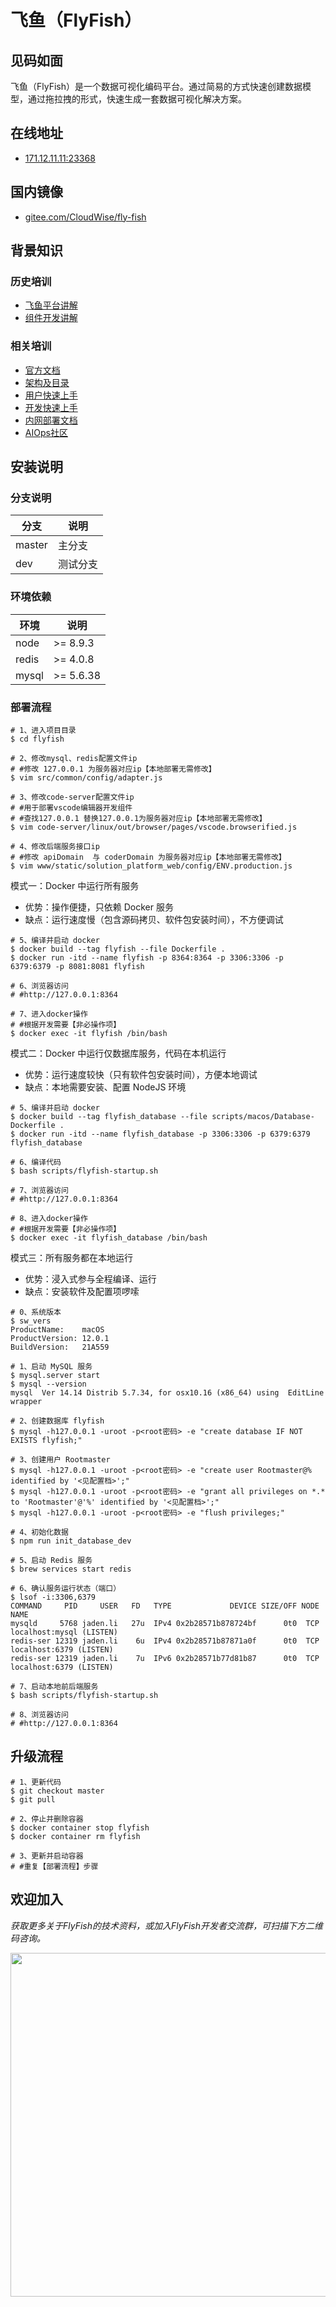 # 飞鱼（FlyFish）

## 见码如面

飞鱼（FlyFish）是一个数据可视化编码平台。通过简易的方式快速创建数据模型，通过拖拉拽的形式，快速生成一套数据可视化解决方案。

## 在线地址

- [171.12.11.11:23368](http://171.12.11.11:23368/)

## 国内镜像

- [gitee.com/CloudWise/fly-fish](https://gitee.com/CloudWise/fly-fish)

## 背景知识

### 历史培训

- [飞鱼平台讲解](http://docs.aiops.cloudwise.com/zh/flyfish)
- [组件开发讲解](http://docs.aiops.cloudwise.com/zh/flyfish/component/develop.html)

### 相关培训

- [官方文档](http://docs.aiops.cloudwise.com/zh/flyfish)
- [架构及目录](http://docs.aiops.cloudwise.com/zh/flyfish/design.html)
- [用户快速上手](http://docs.aiops.cloudwise.com/zh/flyfish/getting-started/)
- [开发快速上手](http://docs.aiops.cloudwise.com/zh/flyfish/component/basic.html)
- [内网部署文档](http://docs.aiops.cloudwise.com/zh/flyfish/deploy.html)
- [AIOps社区](https://www.cloudwise.ai/#/datalaker/dashboard)

## 安装说明

### 分支说明

| 分支        | 说明        |
| ----------- | ----------- |
| master      | 主分支      |
| dev         | 测试分支    |

### 环境依赖

| 环境  | 说明      |
| ----- | --------- |
| node  | >= 8.9.3  |
| redis | >= 4.0.8  |
| mysql | >= 5.6.38 |

### 部署流程

```
# 1、进入项目目录
$ cd flyfish

# 2、修改mysql、redis配置文件ip
# #修改 127.0.0.1 为服务器对应ip【本地部署无需修改】
$ vim src/common/config/adapter.js

# 3、修改code-server配置文件ip
# #用于部署vscode编辑器开发组件
# #查找127.0.0.1 替换127.0.0.1为服务器对应ip【本地部署无需修改】
$ vim code-server/linux/out/browser/pages/vscode.browserified.js

# 4、修改后端服务接口ip
# #修改 apiDomain  与 coderDomain 为服务器对应ip【本地部署无需修改】
$ vim www/static/solution_platform_web/config/ENV.production.js
```

模式一：Docker 中运行所有服务
- 优势：操作便捷，只依赖 Docker 服务
- 缺点：运行速度慢（包含源码拷贝、软件包安装时间），不方便调试

```
# 5、编译并启动 docker
$ docker build --tag flyfish --file Dockerfile .
$ docker run -itd --name flyfish -p 8364:8364 -p 3306:3306 -p 6379:6379 -p 8081:8081 flyfish

# 6、浏览器访问
# #http://127.0.0.1:8364

# 7、进入docker操作
# #根据开发需要【非必操作项】
$ docker exec -it flyfish /bin/bash
```

模式二：Docker 中运行仅数据库服务，代码在本机运行
- 优势：运行速度较快（只有软件包安装时间），方便本地调试
- 缺点：本地需要安装、配置 NodeJS 环境

```
# 5、编译并启动 docker
$ docker build --tag flyfish_database --file scripts/macos/Database-Dockerfile .
$ docker run -itd --name flyfish_database -p 3306:3306 -p 6379:6379 flyfish_database

# 6、编译代码
$ bash scripts/flyfish-startup.sh

# 7、浏览器访问
# #http://127.0.0.1:8364

# 8、进入docker操作
# #根据开发需要【非必操作项】
$ docker exec -it flyfish_database /bin/bash
```

模式三：所有服务都在本地运行
- 优势：浸入式参与全程编译、运行
- 缺点：安装软件及配置项啰嗦

```
# 0、系统版本
$ sw_vers
ProductName:    macOS
ProductVersion: 12.0.1
BuildVersion:   21A559

# 1、启动 MySQL 服务
$ mysql.server start
$ mysql --version 
mysql  Ver 14.14 Distrib 5.7.34, for osx10.16 (x86_64) using  EditLine wrapper

# 2、创建数据库 flyfish
$ mysql -h127.0.0.1 -uroot -p<root密码> -e "create database IF NOT EXISTS flyfish;"

# 3、创建用户 Rootmaster
$ mysql -h127.0.0.1 -uroot -p<root密码> -e "create user Rootmaster@% identified by '<见配置档>';"
$ mysql -h127.0.0.1 -uroot -p<root密码> -e "grant all privileges on *.* to 'Rootmaster'@'%' identified by '<见配置档>';"
$ mysql -h127.0.0.1 -uroot -p<root密码> -e "flush privileges;"

# 4、初始化数据
$ npm run init_database_dev

# 5、启动 Redis 服务
$ brew services start redis

# 6、确认服务运行状态（端口）
$ lsof -i:3306,6379
COMMAND     PID     USER   FD   TYPE             DEVICE SIZE/OFF NODE NAME
mysqld     5768 jaden.li   27u  IPv4 0x2b28571b878724bf      0t0  TCP localhost:mysql (LISTEN)
redis-ser 12319 jaden.li    6u  IPv4 0x2b28571b87871a0f      0t0  TCP localhost:6379 (LISTEN)
redis-ser 12319 jaden.li    7u  IPv6 0x2b28571b77d81b87      0t0  TCP localhost:6379 (LISTEN)

# 7、启动本地前后端服务
$ bash scripts/flyfish-startup.sh

# 8、浏览器访问
# #http://127.0.0.1:8364
```


## 升级流程

```
# 1、更新代码
$ git checkout master
$ git pull

# 2、停止并删除容器
$ docker container stop flyfish
$ docker container rm flyfish

# 3、更新并启动容器
# #重复【部署流程】步骤
```

## 欢迎加入

*获取更多关于FlyFish的技术资料，或加入FlyFish开发者交流群，可扫描下方二维码咨询。*

<img src="https://gitee.com/CloudWise/fly-fish/raw/main/doc/images/Susie.png" width="550px"/>

